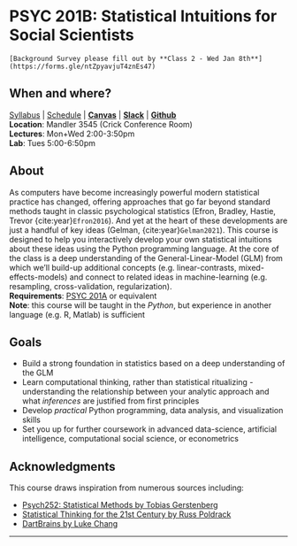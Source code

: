 # PSYC 201B: Statistical Intuitions for Social Scientists

```{attention}
[Background Survey please fill out by **Class 2 - Wed Jan 8th**](https://forms.gle/ntZpyavjuT4znEs47)    
```

## When and where? 
[Syllabus](/pages/syllabus) | [Schedule](/pages/schedule) | [**Canvas**]() | [**Slack**]() | [**Github**]()  
**Location**: Mandler 3545 (Crick Conference Room)  
**Lectures**: Mon+Wed 2:00-3:50pm  
**Lab**: Tues 5:00-6:50pm  

## About
As computers have become increasingly powerful modern statistical practice has changed, offering approaches that go far beyond standard methods taught in classic psychological statistics (Efron, Bradley, Hastie, Trevor {cite:year}`Efron2016`). And yet at the heart of these developments are just a handful of key ideas (Gelman, {cite:year}`Gelman2021`). This course is designed to help you interactively develop your own statistical intuitions about these ideas using the Python programming language. At the core of the class is a deep understanding of the General-Linear-Model (GLM) from which we’ll build-up additional concepts (e.g. linear-contrasts, mixed-effects-models) and connect to related ideas in machine-learning (e.g. resampling, cross-validation, regularization).  
**Requirements**: [PSYC 201A](https://canvas.ucsd.edu/courses/58741) or equivalent  
**Note**: this course will be taught in the *Python*, but experience in another language (e.g. R, Matlab) is sufficient

## Goals
- Build a strong foundation in statistics based on a deep understanding of the GLM
- Learn computational thinking, rather than statistical ritualizing - understanding the relationship between your analytic approach and what *inferences* are justified from first principles
- Develop *practical* Python programming, data analysis, and visualization skills
- Set you up for further coursework in advanced data-science, artificial intelligence, computational social science, or econometrics

## Acknowledgments

This course draws inspiration from numerous sources including:
- [Psych252: Statistical Methods by Tobias Gerstenberg](https://psych252.github.io/)
- [Statistical Thinking for the 21st Century by Russ Poldrack](https://statsthinking21.github.io/statsthinking21-core-site/index.html)
- [DartBrains by Luke Chang](https://dartbrains.org/content/intro.html#)


---
```{bibliography}
```
